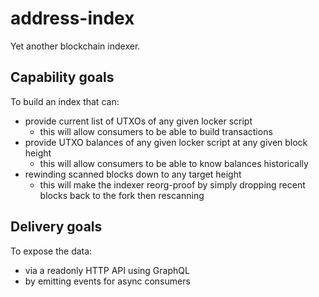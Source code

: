 # address-index

Yet another blockchain indexer.

## Capability goals
To build an index that can:
- provide current list of UTXOs of any given locker script
  - this will allow consumers to be able to build transactions
- provide UTXO balances of any given locker script at any given block height
  - this will allow consumers to be able to know balances historically
- rewinding scanned blocks down to any target height
  - this will make the indexer reorg-proof by simply dropping recent blocks back to the fork then rescanning

## Delivery goals
To expose the data:
- via a readonly HTTP API using GraphQL
- by emitting events for async consumers

